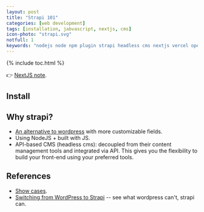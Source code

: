 ```yaml
---
layout: post
title: "Strapi 101"
categories: [web development]
tags: [installation, jabvascript, nextjs, cms]
icon-photo: "strapi.svg"
notfull: 1
keywords: "nodejs node npm plugin strapi headless cms nextjs vercel open source"
---
```


{% include toc.html %}

👉 [NextJS note](/nextjs).

## Install

## Why strapi?

- [An alternative to wordpress](https://strapi.io/wordpress-alternative) with more customizable fields.
- Using NodeJS + built with JS.
- API-based CMS (headless cms): decoupled from their content management tools and integrated via API. This gives you the flexibility to build your front-end using your preferred tools.

## References

- [Show cases](https://strapi.io/showcases).
- [Switching from WordPress to Strapi](https://wtomcarter.uk/post/wordpress-strapi-comparison) -- see what wordpress can't, strapi can.
